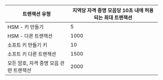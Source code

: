 
| 트랜잭션 유형 | 지역당 자격 증명 모음당 10초 내에 허용되는 최대 트랜잭션 |
| --- | --- |
| HSM - 키 만들기 |5 |
| HSM - 다른 트랜잭션 |1000 |
| 소프트 키 만들기 키 |10 |
| 소프트 키 다른 트랜잭션 |1500 |
| 모든 암호, 자격 증명 모음 관련 트랜잭션 |2000 |



<!--HONumber=Nov16_HO3-->


